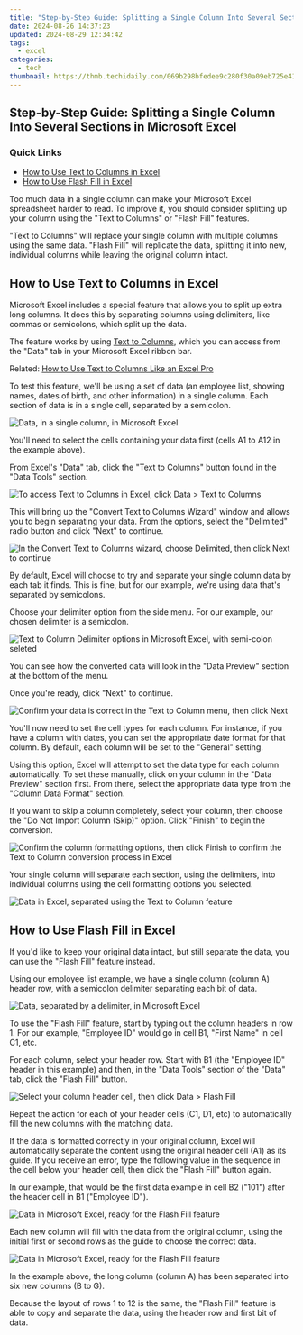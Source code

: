 ```yaml
---
title: "Step-by-Step Guide: Splitting a Single Column Into Several Sections in Microsoft Excel"
date: 2024-08-26 14:37:23
updated: 2024-08-29 12:34:42
tags:
  - excel
categories:
  - tech
thumbnail: https://thmb.techidaily.com/069b298bfedee9c280f30a09eb725e41e8884f90fc111239be7bdf14c7e0c06b.jpg
---
```


## Step-by-Step Guide: Splitting a Single Column Into Several Sections in Microsoft Excel

### Quick Links

* [How to Use Text to Columns in Excel](https://change-location.techidaily.com/how-to-use-snapchat-location-spoofer-to-protect-your-privacy-on-realme-narzo-60-5g-drfone-by-drfone-virtual-android/)
* [How to Use Flash Fill in Excel](https://win-amazing.techidaily.com/finding-and-installing-the-right-broadcom-bluetooth-drivers-for-your-windows-10-8-or-7-device/)

 Too much data in a single column can make your Microsoft Excel spreadsheet harder to read. To improve it, you should consider splitting up your column using the "Text to Columns" or "Flash Fill" features.

 "Text to Columns" will replace your single column with multiple columns using the same data. "Flash Fill" will replicate the data, splitting it into new, individual columns while leaving the original column intact.

##  How to Use Text to Columns in Excel

 Microsoft Excel includes a special feature that allows you to split up extra long columns. It does this by separating columns using delimiters, like commas or semicolons, which split up the data.

 The feature works by using [Text to Columns](https://ios-location-track.techidaily.com/in-2024-top-10-telegram-spy-tools-on-apple-iphone-14-pro-for-parents-drfone-by-drfone-virtual-ios/), which you can access from the "Data" tab in your Microsoft Excel ribbon bar.

Related: [How to Use Text to Columns Like an Excel Pro](https://ios-location-track.techidaily.com/in-2024-top-10-telegram-spy-tools-on-apple-iphone-14-pro-for-parents-drfone-by-drfone-virtual-ios/) 

 To test this feature, we'll be using a set of data (an employee list, showing names, dates of birth, and other information) in a single column. Each section of data is in a single cell, separated by a semicolon.

![Data, in a single column, in Microsoft Excel](https://static1.howtogeekimages.com/wordpress/wp-content/uploads/2019/12/Excel-Text-to-Column-Initial-Data.png) 

 You'll need to select the cells containing your data first (cells A1 to A12 in the example above).

 From Excel's "Data" tab, click the "Text to Columns" button found in the "Data Tools" section.

![To access Text to Columns in Excel, click Data &gt; Text to Columns](https://static1.howtogeekimages.com/wordpress/wp-content/uploads/2019/12/Excel-Text-to-Columns-Button.png) 

 This will bring up the "Convert Text to Columns Wizard" window and allows you to begin separating your data. From the options, select the "Delimited" radio button and click "Next" to continue.

![In the Convert Text to Columns wizard, choose Delimited, then click Next to continue](https://static1.howtogeekimages.com/wordpress/wp-content/uploads/2019/12/Excel-Convert-Text-to-Column-First-Menu.png) 

 By default, Excel will choose to try and separate your single column data by each tab it finds. This is fine, but for our example, we're using data that's separated by semicolons.

 Choose your delimiter option from the side menu. For our example, our chosen delimiter is a semicolon.

![Text to Column Delimiter options in Microsoft Excel, with semi-colon seleted](https://static1.howtogeekimages.com/wordpress/wp-content/uploads/2019/12/Excel-Text-to-Column-Delimiter.png) 

 You can see how the converted data will look in the "Data Preview" section at the bottom of the menu.

 Once you're ready, click "Next" to continue.

![Confirm your data is correct in the Text to Column menu, then click Next](https://static1.howtogeekimages.com/wordpress/wp-content/uploads/2019/12/Excel-Text-to-Column-Data-Preview.png) 

 You'll now need to set the cell types for each column. For instance, if you have a column with dates, you can set the appropriate date format for that column. By default, each column will be set to the "General" setting.

 Using this option, Excel will attempt to set the data type for each column automatically. To set these manually, click on your column in the "Data Preview" section first. From there, select the appropriate data type from the "Column Data Format" section.

 If you want to skip a column completely, select your column, then choose the "Do Not Import Column (Skip)" option. Click "Finish" to begin the conversion.

![Confirm the column formatting options, then click Finish to confirm the Text to Column conversion process in Excel](https://static1.howtogeekimages.com/wordpress/wp-content/uploads/2019/12/Excel-Text-to-Column-Final.png) 

 Your single column will separate each section, using the delimiters, into individual columns using the cell formatting options you selected.

![Data in Excel, separated using the Text to Column feature](https://static1.howtogeekimages.com/wordpress/wp-content/uploads/2019/12/Excel-Text-to-Column-Finished-Data.png) 

##  How to Use Flash Fill in Excel

 If you'd like to keep your original data intact, but still separate the data, you can use the "Flash Fill" feature instead.

 Using our employee list example, we have a single column (column A) header row, with a semicolon delimiter separating each bit of data.

![Data, separated by a delimiter, in Microsoft Excel](https://static1.howtogeekimages.com/wordpress/wp-content/uploads/2019/12/Excel-Data-Example.png) 

 To use the "Flash Fill" feature, start by typing out the column headers in row 1\. For our example, "Employee ID" would go in cell B1, "First Name" in cell C1, etc.

 For each column, select your header row. Start with B1 (the "Employee ID" header in this example) and then, in the "Data Tools" section of the "Data" tab, click the "Flash Fill" button.

![Select your column header cell, then click Data > Flash Fill](https://static1.howtogeekimages.com/wordpress/wp-content/uploads/2019/12/Excel-Flash-Fill-Button.png) 

 Repeat the action for each of your header cells (C1, D1, etc) to automatically fill the new columns with the matching data.

 If the data is formatted correctly in your original column, Excel will automatically separate the content using the original header cell (A1) as its guide. If you receive an error, type the following value in the sequence in the cell below your header cell, then click the "Flash Fill" button again.

 In our example, that would be the first data example in cell B2 ("101") after the header cell in B1 ("Employee ID").

![Data in Microsoft Excel, ready for the Flash Fill feature](https://static1.howtogeekimages.com/wordpress/wp-content/uploads/2019/12/Excel-Flash-Fill-Data.png) 

 Each new column will fill with the data from the original column, using the initial first or second rows as the guide to choose the correct data.

![Data in Microsoft Excel, ready for the Flash Fill feature](https://static1.howtogeekimages.com/wordpress/wp-content/uploads/2019/12/Excel-Flash-Fill-Data.png) 

 In the example above, the long column (column A) has been separated into six new columns (B to G).

 Because the layout of rows 1 to 12 is the same, the "Flash Fill" feature is able to copy and separate the data, using the header row and first bit of data.

<ins class="adsbygoogle"
     style="display:block"
     data-ad-format="autorelaxed"
     data-ad-client="ca-pub-7571918770474297"
     data-ad-slot="1223367746"></ins>



<ins class="adsbygoogle"
     style="display:block"
     data-ad-client="ca-pub-7571918770474297"
     data-ad-slot="8358498916"
     data-ad-format="auto"
     data-full-width-responsive="true"></ins>
